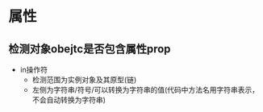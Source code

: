 # 属性

## 检测对象obejtc是否包含属性prop
- in操作符
  - 检测范围为实例对象及其原型(链)
  - 左侧为字符串/符号/可以转换为字符串的值(代码中方法名用字符串表示，不会自动转换为字符串)
